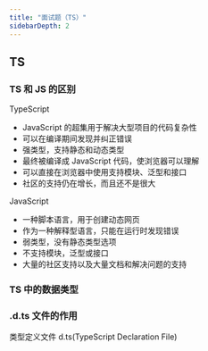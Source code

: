 ```yaml
---
title: "面试题（TS）"
sidebarDepth: 2
---
```



## TS

### TS 和 JS 的区别
TypeScript

- JavaScript 的超集用于解决大型项目的代码复杂性
- 可以在编译期间发现并纠正错误
- 强类型，支持静态和动态类型
- 最终被编译成 JavaScript 代码，使浏览器可以理解
- 可以直接在浏览器中使用支持模块、泛型和接口
- 社区的支持仍在增长，而且还不是很大

JavaScript

- 一种脚本语言，用于创建动态网页
- 作为一种解释型语言，只能在运行时发现错误
- 弱类型，没有静态类型选项
- 不支持模块，泛型或接口
- 大量的社区支持以及大量文档和解决问题的支持


### TS 中的数据类型


### .d.ts 文件的作用

类型定义文件 d.ts(TypeScript Declaration File)
